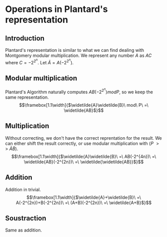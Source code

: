 # Operations in Plantard's representation

## Introduction
Plantard's representation is similar to what we can find dealing with Montgomery modular multiplication.
We represent any number $A$ as $AC$ where $C = -2^{2^n}$. Let $\widetilde{A} = A(-2^{2^n})$.

## Modular multiplication
Plantard's Algorithm naturally computes $AB(-2^{2^n}) mod P$, so we keep the same representation.
$$\framebox[1.1\width]{$\widetilde{A}\widetilde{B}\ mod\ P\ =\ \widetilde{AB}$}$$

## Multiplication
Without correcting, we don't have the correct reprentation for the result. We can either shift the result correctly, or use modular multiplication with $(P\ >>\ \widetilde{A}\widetilde{B})$.
$$\framebox[1.1\width]{$\widetilde{A}\widetilde{B}\ =\ AB(-2^{4n})\ =\ \widetilde{AB}(-2^{2n})\ =\ \widetilde{\widetilde{AB}}$}$$

## Addition
Addition in trivial.
$$\framebox[1.1\width]{$\widetilde{A}+\widetilde{B}\ =\ A(-2^{2n})+B(-2^{2n})\ =\ (A+B)(-2^{2n})\ =\ \widetilde{A+B}$}$$

## Soustraction
Same as addition.